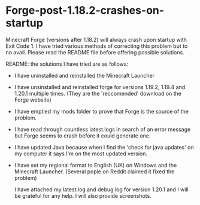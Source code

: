 # Forge-post-1.18.2-crashes-on-startup
Minecraft Forge (versions after 1.18.2) will always crash upon  startup with Exit Code 1.  I have tried various methods of correcting this problem but to no avail.  Please read the README file before offering possible solutions.

README:
the solutions I have tried are as follows:
- I have uninstalled and reinstalled the Minecraft Launcher
- I have unsinstalled and reinstalled forge for versions 1.19.2, 1.19.4 and 1.20.1 multiple times. (They are the 'reccomended' download on the Forge website)
- I have emptied my mods folder to prove that Forge is the source of the problem.
- I have read through countless latest.logs in search of an error message but Forge seems to crash before it could generate one.
- I have updated Java because when I find the 'check for java updates' on my computer it says I'm on the most updated version.
- I have set my regional format to English (UK) on Windows and the Minecraft Launcher. (Several pople on Reddit claimed it fixed the problem)

  I have attached my latest.log and debug.log for version 1.20.1 and I will be grateful for any help.  I will also provide screenshots. 
